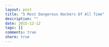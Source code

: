 ```yaml
---
layout: post
title: "5 Most Dangerous Hackers Of All Time"
description: ""
date: 2015-12-12
tags: []
comments: true
share: true
---
```




